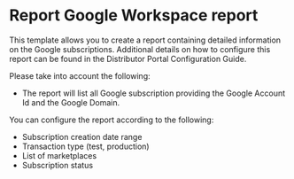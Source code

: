# Report Google Workspace report

This template allows you to create a report containing detailed information on the Google subscriptions. Additional details on how to configure this report can be found in the Distributor Portal Configuration Guide.

Please take into account the following:

- The report will list all Google subscription providing the Google Account Id and the Google Domain.

You can configure the report according to the following:

- Subscription creation date range
- Transaction type (test, production)
- List of marketplaces
- Subscription status
